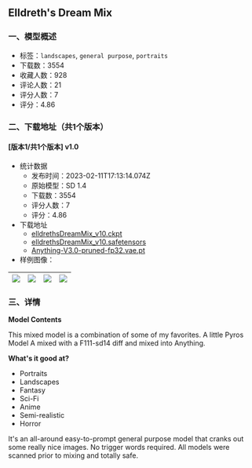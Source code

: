 ## Elldreth's Dream Mix
### 一、模型概述

- 标签：`landscapes`, `general purpose`, `portraits`
- 下载数：3554
- 收藏人数：928
- 评论人数：21
- 评分人数：7
- 评分：4.86

### 二、下载地址（共1个版本）

#### [版本1/共1个版本] v1.0

- 统计数据
  - 发布时间：2023-02-11T17:13:14.074Z
  - 原始模型：SD 1.4
  - 下载数：3554
  - 评分人数：7
  - 评分：4.86
- 下载地址
  - [elldrethsDreamMix_v10.ckpt](https://civitai.com/api/download/models/1330?type=Model&format=PickleTensor&size=full&fp=fp16)
  - [elldrethsDreamMix_v10.safetensors](https://civitai.com/api/download/models/1330)
  - [Anything-V3.0-pruned-fp32.vae.pt](https://civitai.com/api/download/models/1330?type=VAE&format=Other)
- 样例图像：

| <img src="https://image.civitai.com/xG1nkqKTMzGDvpLrqFT7WA/a78ae89f-7d94-4951-6fbf-d749d64b6800/width=450/11439.jpeg" /> | <img src="https://image.civitai.com/xG1nkqKTMzGDvpLrqFT7WA/f1cb7f00-9680-4891-d224-42830d37a500/width=450/11039.jpeg" /> | <img src="https://image.civitai.com/xG1nkqKTMzGDvpLrqFT7WA/ac89cb0b-1391-464f-93cf-77778c805f00/width=450/11037.jpeg" /> | <img src="https://image.civitai.com/xG1nkqKTMzGDvpLrqFT7WA/e9d19786-613d-4768-1f47-e8a3810a2900/width=450/11428.jpeg" /> |
| ---- | ---- | ---- | ---- |


### 三、详情
<p><strong>Model Contents</strong></p><p>This mixed model is a combination of some of my favorites. A little Pyros Model A mixed with a F111-sd14 diff and mixed into Anything.</p><p><strong>What's it good at?</strong></p><ul><li>Portraits</li><li>Landscapes</li><li>Fantasy</li><li>Sci-Fi</li><li>Anime</li><li>Semi-realistic</li><li>Horror</li></ul><p>It's an all-around easy-to-prompt general purpose model that cranks out some really nice images. No trigger words required. All models were scanned prior to mixing and totally safe.</p>